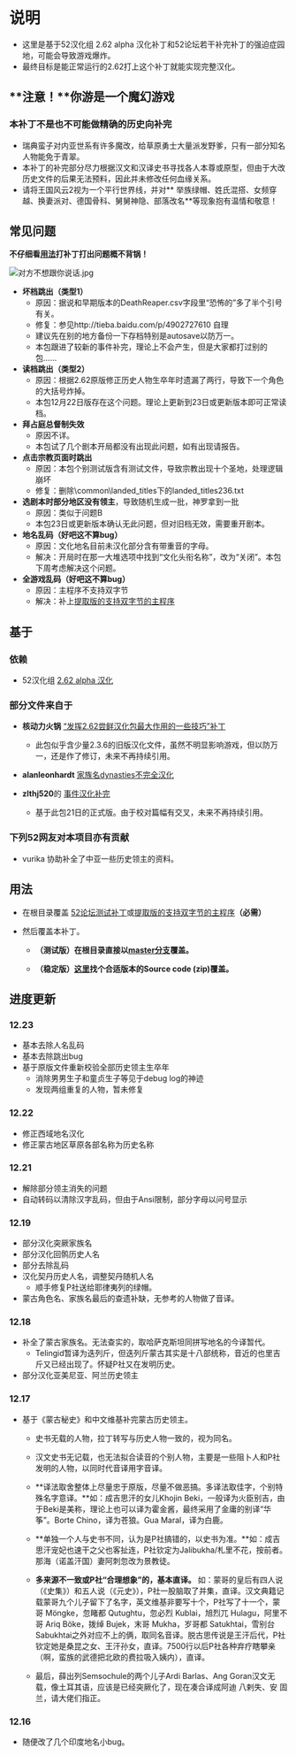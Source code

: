 # 说明

* 这里是基于52汉化组 2.62 alpha 汉化补丁和52论坛若干补完补丁的强迫症园地，可能会导致游戏爆炸。
* 最终目标是能正常运行的2.62打上这个补丁就能实现完整汉化。

## **注意！**你游是一个魔幻游戏

### 本补丁不是也不可能做精确的历史向补完

* 瑞典蛮子对内亚世系有许多魔改，给草原勇士大量派发野爹，只有一部分知名人物能免于青翠。
* 本补丁的补完部分尽力根据汉文和汉译史书寻找各人本尊或原型，但由于大改历史文件的后果无法预料，因此并未修改任何血缘关系。
* 请将王国风云2视为一个平行世界线，并对** 举族绿帽、姓氏混搭、女频穿越、换妻派对、德国骨科、舅舅神隐、部落改名**等现象抱有温情和敬意！ 

## 常见问题

**不仔细看[用法](https://github.com/Lolisky/CK2_2.6.2_CN_Fix#用法)打补丁打出问题概不背锅！**

![对方不想跟你说话.jpg](http://p1.bqimg.com/507857/3cca17dc98ebe418.jpg)

* **坏档跳出（类型1）**
    * 原因：据说和早期版本的DeathReaper.csv字段里“恐怖的”多了半个引号有关。
    * 修复：参见http://tieba.baidu.com/p/4902727610 自理
    * 建议先在别的地方备份一下存档特别是autosave以防万一。
    * 本包跟进了较新的事件补完，理论上不会产生，但是大家都打过别的包……
* **读档跳出（类型2）**
    * 原因：根据2.62原版修正历史人物生卒年时遗漏了两行，导致下一个角色的大括号炸掉。
    * 本包12月22日版存在这个问题。理论上更新到23日或更新版本即可正常读档。
* **拜占庭总督制失效**
    * 原因不详。
    * 本包试了几个剧本开局都没有出现此问题，如有出现请报告。
* **点击宗教页面时跳出**
    * 原因：本包个别测试版含有测试文件，导致宗教出现十个圣地，处理逻辑崩坏
    * 修复：删除\common\landed_titles下的landed_titles236.txt
* **选剧本时部分地区没有领主**，导致随机生成一批，神罗拿到一批
    * 原因：类似于问题B
    * 本包23日或更新版本确认无此问题，但对旧档无效，需要重开剧本。
* **地名乱码（好吧这不算bug）**
    * 原因：文化地名目前未汉化部分含有带重音的字母。
    * 解决：开局时在那一大堆选项中找到“文化头衔名称”，改为“关闭”。本包下周考虑解决这个问题。
* **全游戏乱码（好吧这不算bug）**
    * 原因：主程序不支持双字节
    * 解决：补上[提取版的支持双字节的主程序](https://github.com/Lolisky/CK2_2.6.2_CN_Fix/releases/tag/base)

## 基于

### 依赖

* 52汉化组 [2.62 alpha 汉化](http://bbs.52pcgame.net/forum.php?mod=viewthread&tid=72131)

### 部分文件来自于

* **核动力火锅** [“发挥2.62尝鲜汉化包最大作用的一些技巧”补丁](http://bbs.52pcgame.net/forum.php?mod=viewthread&tid=72774)
  * 此包似乎含少量2.3.6的旧版汉化文件，虽然不明显影响游戏，但以防万一，还是作了修订，未来不再持续引用。

* **alanleonhardt** [家族名dynasties不完全汉化](http://bbs.52pcgame.net/forum.php?mod=viewthread&tid=72770)

* **zlthj520**的 [事件汉化补完](http://bbs.52pcgame.net/forum.php?mod=viewthread&tid=72633)
  * 基于此包21日的正式版。由于校对篇幅有交叉，未来不再持续引用。

### 下列52网友对本项目亦有贡献

* vurika 协助补全了中亚一些历史领主的资料。

## 用法

* 在根目录覆盖 [52论坛测试补丁](http://bbs.52pcgame.net/forum.php?mod=viewthread&tid=72131)或[提取版的支持双字节的主程序](https://github.com/Lolisky/CK2_2.6.2_CN_Fix/releases/tag/base)**（必需）**

* 然后覆盖本补丁。
  * **（测试版）在根目录直接以[master分支](https://github.com/Lolisky/CK2_2.6.2_CN_Fix/archive/master.zip)覆盖。**

  * **（稳定版）[这里](https://github.com/Lolisky/CK2_2.6.2_CN_Fix/releases/)找个合适版本的Source code (zip)覆盖。**


## 进度更新

### 12.23
* 基本去除人名乱码
* 基本去除跳出bug
* 基于原版文件重新校验全部历史领主生卒年
  * 消除男男生子和童贞生子等见于debug log的神迹
  * 发现两组重复的人物，暂未修复


### 12.22

* 修正西域地名汉化
* 修正蒙古地区草原各部名称为历史名称


### 12.21

* 解除部分领主消失的问题
* 自动转码以清除汉字乱码，但由于Ansi限制，部分字母以问号显示


### 12.19 

* 部分汉化突厥家族名
* 部分汉化回鹘历史人名
* 部分去除乱码
* 汉化契丹历史人名，调整契丹随机人名
  * 顺手修复P社送给耶律夷列的绿帽。
* 蒙古角色名、家族名最后的查遗补缺，无参考的人物做了音译。


### 12.18

* 补全了蒙古家族名。无法查实的，取哈萨克斯坦同拼写地名的今译暂代。
  * Telingid暂译为迭列斤，但迭列斤蒙古其实是十八部统称，音近的也里吉斤又已经出现了。怀疑P社又在发明历史。
* 部分汉化亚美尼亚、阿兰历史领主


### 12.17

* 基于《蒙古秘史》和中文维基补完蒙古历史领主。
  * 史书无载的人物，拉丁转写与历史人物一致的，视为同名。
  * 汉文史书无记载，也无法拟合读音的个别人物，主要是一些阻卜人和P社发明的人物，以同时代音译用字音译。
  * **译法取舍整体上尽量忠于原版，尽量不做恶搞。多译法取佳字，个别特殊名字意译。**如：成吉思汗的女儿Khojin Beki，一般译为火臣别吉，由于Beki是美称，理论上也可以译为霍金酱，最终采用了金庸的别译“华筝”。Borte Chino，译为苍狼。Gua Maral，译为白鹿。
  * **单独一个人与史书不同，认为是P社搞错的，以史书为准。**如：成吉思汗宠妃也速干之父也客扯连，P社钦定为Jalibukha/札里不花，按前者。那海（诺盖汗国）妻阿刺忽改为景教徒。

  * **多来源不一致或P社“合理想象”的，基本直译。** 如：蒙哥的皇后有四人说（《史集》）和五人说（《元史》），P社一股脑取了并集，直译。汉文典籍记载蒙哥九个儿子留下了名字，英文维基非要写十个，P社写了十一个，蒙哥 Möngke，忽睹都 Qutughtu，忽必烈 Kublai，旭烈兀 Hulagu，阿里不哥 Ariq Böke，拨绰 Bujek，末哥 Mukha，岁哥都 Satukhtai，雪别台 Sabukhtai之外对应不上的俩，取同名音译。脱古思传说是王汗后代，P社钦定她是桑昆之女、王汗孙女，直译。7500行以后P社各种弃疗瞎攀亲（啊，蛮族的武德把北欧的费拉吸入姨内），直译。

  * 最后，薛出列Semsochule的两个儿子Ardi Barlas、Ang Goran汉文无载，像土耳其语，应该是已经突厥化了，现在凑合译成阿迪 八剌失、安 固兰，请大佬们指正。

### 12.16
* 随便改了几个印度地名小bug。